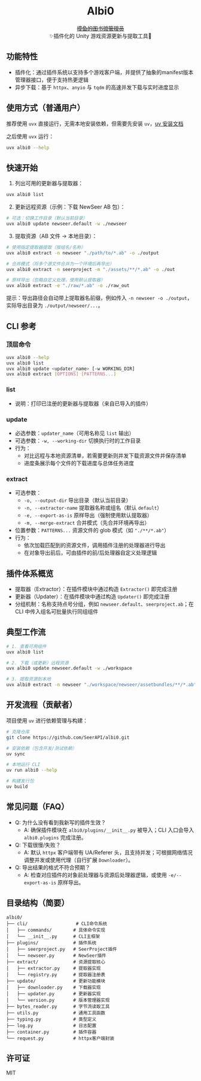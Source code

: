 <div align="center">

# Albi0
~~[摸鱼的图书馆管理员](https://wiki.biligame.com/seerplan/%E9%98%BF%E5%B0%94%E6%AF%94%E9%9B%B6)~~<br>
✨插件化的 Unity 游戏资源更新与提取工具🌙

</div>

## 功能特性

- 插件化：通过插件系统以支持多个游戏客户端，并提供了抽象的manifest版本管理器接口，便于支持热更逻辑
- 异步下载：基于 `httpx`、`anyio` 与 `tqdm` 的高速并发下载与实时进度显示

## 使用方式（普通用户）

推荐使用 `uvx` 直接运行，无需本地安装依赖，但需要先安装 `uv`，[uv 安装文档](https://docs.astral.sh/uv/getting-started/installation/)

之后使用 `uvx` 运行：

```bash
uvx albi0 --help
```

## 快速开始

1) 列出可用的更新器与提取器：

```bash
uvx albi0 list
```

2) 更新远程资源（示例：下载 NewSeer AB 包）：

```bash
# 可选：切换工作目录（默认当前目录）
uvx albi0 update newseer.default -w ./newseer
```

3) 提取资源（AB 文件 → 本地目录）：
```bash
# 使用指定提取器提取（按组名/名称）
uvx albi0 extract -n newseer "./path/to/*.ab" -o ./output

# 合并模式（将多个源文件合并为一个环境后再导出）
uvx albi0 extract -n seerproject -m "./assets/**/*.ab" -o ./out

# 原样导出（忽略自定义处理，使用默认提取器）
uvx albi0 extract -e "./raw/*.ab" -o ./raw_out
```

提示：导出路径会自动带上提取器名前缀，例如传入 `-n newseer -o ./output`，实际导出目录为 `./output/newseer/...`。

## CLI 参考

### 顶层命令

```bash
uvx albi0 --help
uvx albi0 list
uvx albi0 update <updater_name> [-w WORKING_DIR]
uvx albi0 extract [OPTIONS] [PATTERNS...]
```

### list

- 说明：打印已注册的更新器与提取器（来自已导入的插件）

### update

- 必选参数：`updater_name`（可用名称见 `list` 输出）
- 可选参数：`-w, --working-dir` 切换执行时的工作目录
- 行为：
  - 对比远程与本地资源清单，若需要更新则并发下载资源文件并保存清单
  - 进度条展示每个文件的下载进度与总体任务进度

### extract

- 可选参数：
  - `-o, --output-dir` 导出目录（默认当前目录）
  - `-n, --extractor-name` 提取器名称或组名（默认 `default`）
  - `-e, --export-as-is` 原样导出（强制使用默认提取器）
  - `-m, --merge-extract` 合并模式（先合并环境再导出）
- 位置参数：`PATTERNS...` 资源文件的 glob 模式（如 `"./**/*.ab"`）
- 行为：
  - 依次加载匹配到的资源文件，调用插件注册的处理器进行导出
  - 在对象导出前后，可由插件的前/后处理器自定义处理逻辑

## 插件体系概览

- 提取器（Extractor）：在插件模块中通过构造 `Extractor()` 即完成注册
- 更新器（Updater）：在插件模块中通过构造 `Updater()` 即完成注册
- 分组机制：名称支持点号分组，例如 `newseer.default`、`seerproject.ab`；在 CLI 中传入组名可批量执行同组组件

## 典型工作流

```bash
# 1. 查看可用组件
uvx albi0 list

# 2. 下载（或更新）远程资源
uvx albi0 update newseer.default -w ./workspace

# 3. 提取资源到本地
uvx albi0 extract -n newseer "./workspace/newseer/assetbundles/**/*.ab" -m -o ./exports
```

## 开发流程（贡献者）

项目使用 `uv` 进行依赖管理与构建：

```bash
# 克隆仓库
git clone https://github.com/SeerAPI/albi0.git

# 安装依赖（包含开发/测试依赖）
uv sync

# 本地运行 CLI
uv run albi0 --help

# 构建发行包
uv build
```

## 常见问题（FAQ）

- Q: 为什么没有看到我新写的插件生效？
  - A: 确保插件模块在 `albi0/plugins/__init__.py` 被导入；CLI 入口会导入 `albi0.plugins` 完成注册。
- Q: 下载很慢/失败？
  - A: 默认 `httpx` 客户端带有 UA/Referer 头，且支持并发；可根据网络情况调整并发或使用代理（自行扩展 `Downloader`）。
- Q: 导出结果的格式不符合预期？
  - A: 检查对应插件的对象前处理器与资源后处理器逻辑，或使用 `-e/--export-as-is` 原样导出。

## 目录结构（简要）

```
albi0/
├── cli/                  # CLI命令系统
│   ├── commands/        # 具体命令实现
│   └── __init__.py      # CLI主框架
├── plugins/             # 插件系统
│   ├── seerproject.py   # SeerProject插件
│   └── newseer.py       # NewSeer插件
├── extract/             # 资源提取核心
│   ├── extractor.py     # 提取器实现
│   └── registry.py      # 提取器注册表
├── update/              # 更新功能模块
│   ├── downloader.py    # 下载器实现
│   ├── updater.py       # 更新器实现
│   └── version.py       # 版本管理器实现
├── bytes_reader.py      # 字节流读取工具
├── utils.py             # 通用工具函数
├── typing.py            # 类型定义
├── log.py               # 日志配置
├── container.py         # 插件容器
└── request.py           # httpx客户端封装
```

## 许可证

MIT
